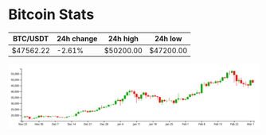 # Bitcoin Stats

BTC/USDT|24h change|24h high|24h low|
|---|---|---|---|
|$47562.22|-2.61%|$50200.00|$47200.00|

<img src="./chart.svg">
